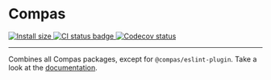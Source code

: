 # Compas

<p>
  <a href="https://packagephobia.com/result?p=Compas" target="_blank">
    <img src="https://packagephobia.com/badge?p=Compas" alt="Install size">
  </a>

  <a href="https://github.com/compasjs/compas/actions/workflows/main-checks.yml" target="_blank">
    <img src="https://github.com/compasjs/compas/actions/workflows/main-checks.yml/badge.svg" alt="CI status badge">
  </a>
  <a href="https://codecov.io/gh/compasjs/compas" target="_blank">
    <img src="https://codecov.io/gh/compasjs/compas/branch/main/graph/badge.svg?token=81D84CV04U" alt="Codecov status">
  </a>
</p>

---

Combines all Compas packages, except for `@compas/eslint-plugin`. Take a look at
the [documentation](https://compasjs.com/getting-started.html).
